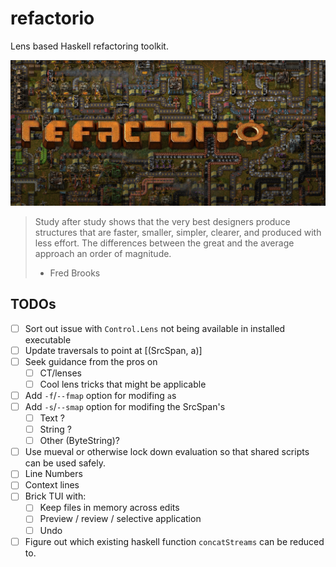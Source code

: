 # refactorio

Lens based Haskell refactoring toolkit.

![refactorio](refactorio.png)

> Study after study shows that the very best designers produce structures that
> are faster, smaller, simpler, clearer, and produced with less effort. The
> differences between the great and the average approach an order of magnitude.
>
> - Fred Brooks

## TODOs

- [ ] Sort out issue with `Control.Lens` not being available in installed executable
- [ ] Update traversals to point at [(SrcSpan, a)]
- [ ] Seek guidance from the pros on
  - [ ] CT/lenses
  - [ ] Cool lens tricks that might be applicable
- [ ] Add `-f`/`--fmap` option for modifing `a`s
- [ ] Add `-s`/`--smap` option for modifing the SrcSpan's
  - [ ] Text ?
  - [ ] String ?
  - [ ] Other (ByteString)?
- [ ] Use mueval or otherwise lock down evaluation so that shared scripts can
      be used safely.
- [ ] Line Numbers
- [ ] Context lines
- [ ] Brick TUI with:
  - [ ] Keep files in memory across edits
  - [ ] Preview / review / selective application
  - [ ] Undo
- [ ] Figure out which existing haskell function `concatStreams` can be reduced to.
